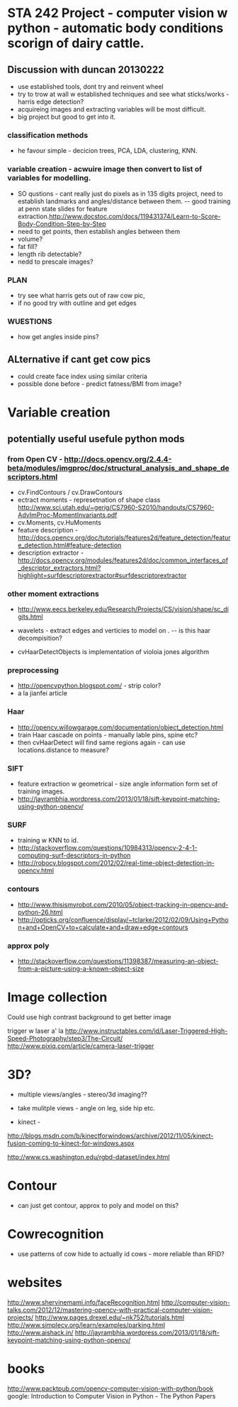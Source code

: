 STA 242 Project - computer vision w python - automatic body conditions scorign of dairy cattle.
=====

Discussion with duncan 20130222
----
- use established tools, dont try and reinvent wheel
- try to trow at wall w established techniques and see what sticks/works - harris edge detection?
- acquireing images and extracting variables will be most difficult. 
- big project but good to get into it.

### classification  methods
- he favour simple - decicion trees, PCA, LDA, clustering, KNN.

### variable creation - acwuire image then convert to list of variables for modelling.
- SO qustions - cant really just do pixels as in 135 digits project, need to establish landmarks and angles/distance between them.
-- good training at penn state slides for feature extraction.http://www.docstoc.com/docs/119431374/Learn-to-Score-Body-Condition-Step-by-Step
- need to get points, then establish angles between them
- volume? 
- fat fill?
- length rib detectable?
- nedd to prescale images?

### PLAN
- try see what harris gets out of raw cow pic,
- if no good try with outline and get edges


### WUESTIONS
- how get angles inside pins?

ALternative if cant get cow pics
----

- could create face index using similar criteria
- possible done before - predict fatness/BMI from image?

Variable creation
===
potentially useful usefule python mods 
---
### from Open CV - http://docs.opencv.org/2.4.4-beta/modules/imgproc/doc/structural_analysis_and_shape_descriptors.html
- cv.FindContours / cv.DrawContours
- ectract moments - represetnation of shape class
http://www.sci.utah.edu/~gerig/CS7960-S2010/handouts/CS7960-AdvImProc-MomentInvariants.pdf
- cv.Moments, cv.HuMoments
- feature description - http://docs.opencv.org/doc/tutorials/features2d/feature_detection/feature_detection.html#feature-detection
- description extractor - http://docs.opencv.org/modules/features2d/doc/common_interfaces_of_descriptor_extractors.html?highlight=surfdescriptorextractor#surfdescriptorextractor

### other moment extractions
- http://www.eecs.berkeley.edu/Research/Projects/CS/vision/shape/sc_digits.html

- wavelets - extract edges and verticies to model on .
-- is this haar decompisition?
- cvHaarDetectObjects is implementation of violoia jones algorithm


### preprocessing
* http://opencvpython.blogspot.com/ - strip color?
* a la jianfei article
 

### Haar
* http://opencv.willowgarage.com/documentation/object_detection.html
* train Haar cascade on points - manually lable pins, spine etc?
* then cvHaarDetect will find same regions again - can use locations.distance to measure?

### SIFT
* feature extraction w geometrical - size angle information form set of training images.
* http://jayrambhia.wordpress.com/2013/01/18/sift-keypoint-matching-using-python-opencv/

### SURF
* training w KNN to id.
* http://stackoverflow.com/questions/10984313/opencv-2-4-1-computing-surf-descriptors-in-python
* http://robocv.blogspot.com/2012/02/real-time-object-detection-in-opencv.html

### contours
* http://www.thisismyrobot.com/2010/05/object-tracking-in-opencv-and-python-26.html
* http://opticks.org/confluence/display/~tclarke/2012/02/09/Using+Python+and+OpenCV+to+calculate+and+draw+edge+contours

### approx poly
* http://stackoverflow.com/questions/11398387/measuring-an-object-from-a-picture-using-a-known-object-size

Image collection
===

Could use high contrast background to get better image

trigger w laser a' la 
http://www.instructables.com/id/Laser-Triggered-High-Speed-Photography/step3/The-Circuit/
http://www.pixiq.com/article/camera-laser-trigger

3D?
===
- multiple views/angles - stereo/3d imaging??

- take mulitple views - angle on leg, side hip etc.

- kinect - 

http://blogs.msdn.com/b/kinectforwindows/archive/2012/11/05/kinect-fusion-coming-to-kinect-for-windows.aspx

http://www.cs.washington.edu/rgbd-dataset/index.html

Contour
===
- can just get contour, approx to poly and model on this?


Cowrecognition
===
- use patterns of cow hide to actually id cows - more reliable than RFID?


websites
===
http://www.shervinemami.info/faceRecognition.html
http://computer-vision-talks.com/2012/12/mastering-opencv-with-practical-computer-vision-projects/
http://www.pages.drexel.edu/~nk752/tutorials.html
http://www.simplecv.org/learn/examples/parking.html
http://www.aishack.in/
http://jayrambhia.wordpress.com/2013/01/18/sift-keypoint-matching-using-python-opencv/

books
===
http://www.packtpub.com/opencv-computer-vision-with-python/book
google: Introduction to Computer Vision in Python - The Python Papers
